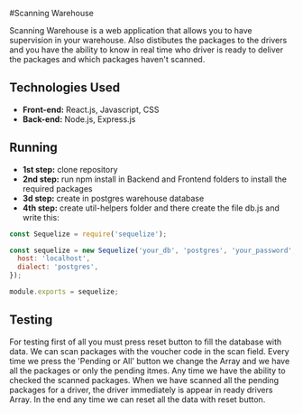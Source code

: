 #Scanning Warehouse

Scanning Warehouse is a web application that allows you to have supervision in your warehouse. Also distibutes the packages to the drivers and you have the ability to know in real time who driver is ready to deliver the packages and which packages haven't scanned.

## Technologies Used

- **Front-end:** React.js, Javascript, CSS
- **Back-end:** Node.js, Express.js

## Running

- **1st step:**  clone repository
- **2nd step:** run npm install in Backend and Frontend folders to install the required packages
- **3d step:** create in postgres warehouse database
- **4th step:**  create util-helpers folder and there create the file db.js and write this:

```javascript
const Sequelize = require('sequelize');

const sequelize = new Sequelize('your_db', 'postgres', 'your_password', {
  host: 'localhost',
  dialect: 'postgres', 
});

module.exports = sequelize;
```

## Testing

For testing first of all you must press reset button to fill the database with data.
We can scan packages with the voucher code in the scan field.
Every time we press the 'Pending or All' button we change the Array and we have all the packages or only the pending itmes. Any time we have the ability to checked the scanned packages. When we have scanned all the pending packages for a driver, the driver immediately is appear in ready drivers Array. In the end any time we can reset all the data with reset button.